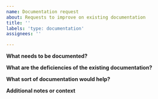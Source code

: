 ```yaml
---
name: Documentation request
about: Requests to improve on existing documentation
title: ''
labels: 'type: documentation'
assignees: ''

---
```


**What needs to be documented?**

**What are the deficiencies of the existing documentation?**

**What sort of documentation would help?**

**Additional notes or context**
